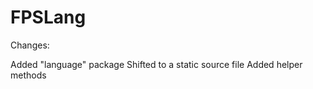 # FPSLang

Changes:

Added "language" package
Shifted to a static source file
Added helper methods 
